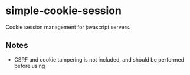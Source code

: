 # simple-cookie-session

Cookie session management for javascript servers.

## Notes

- CSRF and cookie tampering is not included, and should be performed before using
